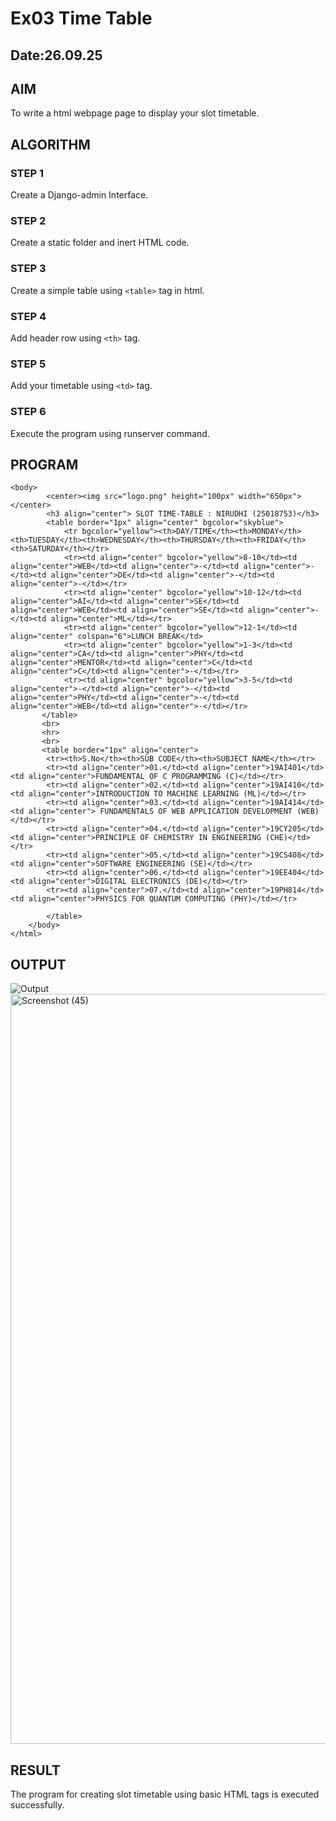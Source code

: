 # Ex03 Time Table
## Date:26.09.25

## AIM
To write a html webpage page to display your slot timetable.

## ALGORITHM
### STEP 1
Create a Django-admin Interface.

### STEP 2
Create a static folder and inert HTML code.

### STEP 3
Create a simple table using ```<table>``` tag in html.

### STEP 4
Add header row using ```<th>``` tag.

### STEP 5
Add your timetable using ```<td>``` tag.

### STEP 6
Execute the program using runserver command.

## PROGRAM
```
<body>
        <center><img src="logo.png" height="100px" width="650px"></center>
        <h3 align="center"> SLOT TIME-TABLE : NIRUDHI (25018753)</h3>
        <table border="1px" align="center" bgcolor="skyblue">
            <tr bgcolor="yellow"><th>DAY/TIME</th><th>MONDAY</th><th>TUESDAY</th><th>WEDNESDAY</th><th>THURSDAY</th><th>FRIDAY</th><th>SATURDAY</th></tr>
            <tr><td align="center" bgcolor="yellow">8-10</td><td align="center">WEB</td><td align="center">-</td><td align="center">-</td><td align="center">DE</td><td align="center">-</td><td align="center">-</td></tr>
            <tr><td align="center" bgcolor="yellow">10-12</td><td align="center">AI</td><td align="center">SE</td><td align="center">WEB</td><td align="center">SE</td><td align="center">-</td><td align="center">ML</td></tr>
            <tr><td align="center" bgcolor="yellow">12-1</td><td align="center" colspan="6">LUNCH BREAK</td>
            <tr><td align="center" bgcolor="yellow">1-3</td><td align="center">CA</td><td align="center">PHY</td><td align="center">MENTOR</td><td align="center">C</td><td align="center">C</td><td align="center">-</td></tr>
            <tr><td align="center" bgcolor="yellow">3-5</td><td align="center">-</td><td align="center">-</td><td align="center">PHY</td><td align="center">-</td><td align="center">WEB</td><td align="center">-</td></tr>
       </table>
       <br>
       <hr>
       <br>
       <table border="1px" align="center">
        <tr><th>S.No</th><th>SUB CODE</th><th>SUBJECT NAME</th></tr>
        <tr><td align="center">01.</td><td align="center">19AI401</td><td align="center">FUNDAMENTAL OF C PROGRAMMING (C)</td></tr>
        <tr><td align="center">02.</td><td align="center">19AI410</td><td align="center">INTRODUCTION TO MACHINE LEARNING (ML)</td></tr>
        <tr><td align="center">03.</td><td align="center">19AI414</td><td align="center"> FUNDAMENTALS OF WEB APPLICATION DEVELOPMENT (WEB) </td></tr>
        <tr><td align="center">04.</td><td align="center">19CY205</td><td align="center">PRINCIPLE OF CHEMISTRY IN ENGINEERING (CHE)</td></tr>
        <tr><td align="center">05.</td><td align="center">19CS408</td><td align="center">SOFTWARE ENGINEERING (SE)</td></tr>
        <tr><td align="center">06.</td><td align="center">19EE404</td><td align="center">DIGITAL ELECTRONICS (DE)</td></tr>
        <tr><td align="center">07.</td><td align="center">19PH814</td><td align="center">PHYSICS FOR QUANTUM COMPUTING (PHY)</td></tr>

        </table>
    </body>
</html>
```
## OUTPUT
![Output](png)<img width="1920" height="1200" alt="Screenshot (45)" src="https://github.com/user-attachments/assets/3fa53f7d-2cea-4965-80df-c4ee4e70cffb" />

## RESULT
The program for creating slot timetable using basic HTML tags is executed successfully.
